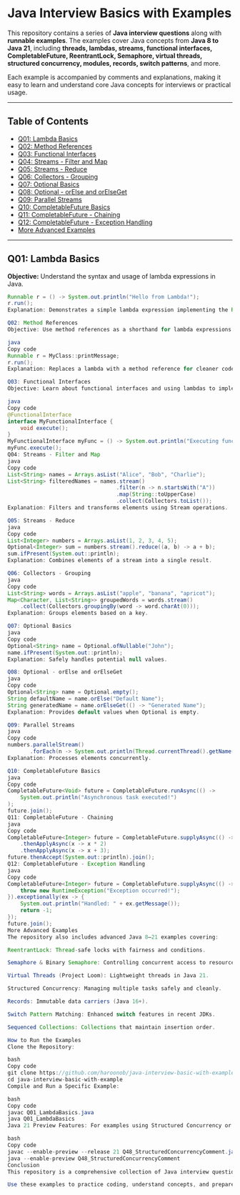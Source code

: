 # Java Interview Basics with Examples

This repository contains a series of **Java interview questions** along with **runnable examples**. The examples cover Java concepts from **Java 8 to Java 21**, including **threads, lambdas, streams, functional interfaces, CompletableFuture, ReentrantLock, Semaphore, virtual threads, structured concurrency, modules, records, switch patterns**, and more.

Each example is accompanied by comments and explanations, making it easy to learn and understand core Java concepts for interviews or practical usage.

---

## Table of Contents

- [Q01: Lambda Basics](#q01-lambda-basics)
- [Q02: Method References](#q02-method-references)
- [Q03: Functional Interfaces](#q03-functional-interfaces)
- [Q04: Streams - Filter and Map](#q04-streams---filter-and-map)
- [Q05: Streams - Reduce](#q05-stream-reduce)
- [Q06: Collectors - Grouping](#q06-collectors---grouping)
- [Q07: Optional Basics](#q07-optional-basics)
- [Q08: Optional - orElse and orElseGet](#q08-optional---orelse-and-orelseget)
- [Q09: Parallel Streams](#q09-parallel-streams)
- [Q10: CompletableFuture Basics](#q10-completablefuture-basics)
- [Q11: CompletableFuture - Chaining](#q11-completablefuture---chaining)
- [Q12: CompletableFuture - Exception Handling](#q12-completablefuture---exception-handling)
- [More Advanced Examples](#more-advanced-examples)

---

## Q01: Lambda Basics

**Objective:** Understand the syntax and usage of lambda expressions in Java.

```java
Runnable r = () -> System.out.println("Hello from Lambda!");
r.run();
Explanation: Demonstrates a simple lambda expression implementing the Runnable interface.

Q02: Method References
Objective: Use method references as a shorthand for lambda expressions.

java
Copy code
Runnable r = MyClass::printMessage;
r.run();
Explanation: Replaces a lambda with a method reference for cleaner code.

Q03: Functional Interfaces
Objective: Learn about functional interfaces and using lambdas to implement them.

java
Copy code
@FunctionalInterface
interface MyFunctionalInterface {
    void execute();
}
MyFunctionalInterface myFunc = () -> System.out.println("Executing functional interface!");
myFunc.execute();
Q04: Streams - Filter and Map
java
Copy code
List<String> names = Arrays.asList("Alice", "Bob", "Charlie");
List<String> filteredNames = names.stream()
                                  .filter(n -> n.startsWith("A"))
                                  .map(String::toUpperCase)
                                  .collect(Collectors.toList());
Explanation: Filters and transforms elements using Stream operations.

Q05: Streams - Reduce
java
Copy code
List<Integer> numbers = Arrays.asList(1, 2, 3, 4, 5);
Optional<Integer> sum = numbers.stream().reduce((a, b) -> a + b);
sum.ifPresent(System.out::println);
Explanation: Combines elements of a stream into a single result.

Q06: Collectors - Grouping
java
Copy code
List<String> words = Arrays.asList("apple", "banana", "apricot");
Map<Character, List<String>> groupedWords = words.stream()
    .collect(Collectors.groupingBy(word -> word.charAt(0)));
Explanation: Groups elements based on a key.

Q07: Optional Basics
java
Copy code
Optional<String> name = Optional.ofNullable("John");
name.ifPresent(System.out::println);
Explanation: Safely handles potential null values.

Q08: Optional - orElse and orElseGet
java
Copy code
Optional<String> name = Optional.empty();
String defaultName = name.orElse("Default Name");
String generatedName = name.orElseGet(() -> "Generated Name");
Explanation: Provides default values when Optional is empty.

Q09: Parallel Streams
java
Copy code
numbers.parallelStream()
       .forEach(n -> System.out.println(Thread.currentThread().getName() + ": " + n));
Explanation: Processes elements concurrently.

Q10: CompletableFuture Basics
java
Copy code
CompletableFuture<Void> future = CompletableFuture.runAsync(() ->
    System.out.println("Asynchronous task executed!")
);
future.join();
Q11: CompletableFuture - Chaining
java
Copy code
CompletableFuture<Integer> future = CompletableFuture.supplyAsync(() -> 5)
    .thenApplyAsync(x -> x * 2)
    .thenApplyAsync(x -> x + 3);
future.thenAccept(System.out::println).join();
Q12: CompletableFuture - Exception Handling
java
Copy code
CompletableFuture<Integer> future = CompletableFuture.supplyAsync(() -> {
    throw new RuntimeException("Exception occurred!");
}).exceptionally(ex -> {
    System.out.println("Handled: " + ex.getMessage());
    return -1;
});
future.join();
More Advanced Examples
The repository also includes advanced Java 8–21 examples covering:

ReentrantLock: Thread-safe locks with fairness and conditions.

Semaphore & Binary Semaphore: Controlling concurrent access to resources.

Virtual Threads (Project Loom): Lightweight threads in Java 21.

Structured Concurrency: Managing multiple tasks safely and cleanly.

Records: Immutable data carriers (Java 16+).

Switch Pattern Matching: Enhanced switch features in recent JDKs.

Sequenced Collections: Collections that maintain insertion order.

How to Run the Examples
Clone the Repository:

bash
Copy code
git clone https://github.com/haroonob/java-interview-basic-with-example.git
cd java-interview-basic-with-example
Compile and Run a Specific Example:

bash
Copy code
javac Q01_LambdaBasics.java
java Q01_LambdaBasics
Java 21 Preview Features: For examples using Structured Concurrency or Virtual Threads, add:

bash
Copy code
javac --enable-preview --release 21 Q48_StructuredConcurrencyComment.java
java --enable-preview Q48_StructuredConcurrencyComment
Conclusion
This repository is a comprehensive collection of Java interview questions and practical examples. It covers both core Java and modern features up to Java 21, including concurrent programming, streams, lambdas, and modules.

Use these examples to practice coding, understand concepts, and prepare for Java interviews.
